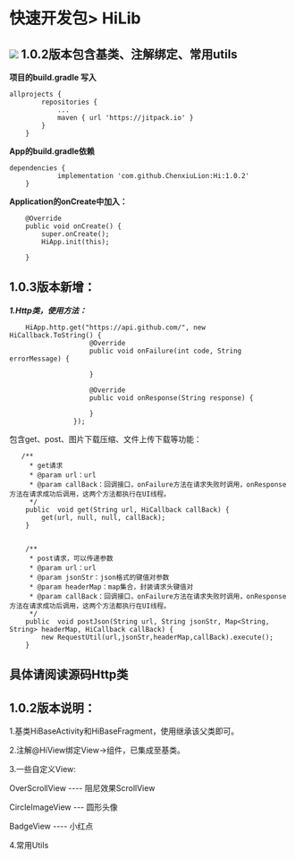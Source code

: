 快速开发包> HiLib
===
[![](https://jitpack.io/v/ChenxiuLion/Hi.svg)](https://jitpack.io/#ChenxiuLion/Hi)
1.0.2版本包含基类、注解绑定、常用utils
---
**项目的build.gradle 写入**

```
allprojects {
		repositories {
			...
			maven { url 'https://jitpack.io' }
		}
	}
```

**App的build.gradle依赖**
```
dependencies {
	        implementation 'com.github.ChenxiuLion:Hi:1.0.2'
	}
```

**Application的onCreate中加入：**
```
    @Override
    public void onCreate() {
        super.onCreate();
        HiApp.init(this);

    }
```

1.0.3版本新增：
---
***1.Http类，使用方法：***
```
    HiApp.http.get("https://api.github.com/", new HiCallback.ToString() {
                    @Override
                    public void onFailure(int code, String errorMessage) {

                    }

                    @Override
                    public void onResponse(String response) {

                    }
                });
```
包含get、post、图片下载压缩、文件上传下载等功能：
```
   /**
     * get请求
     * @param url：url
     * @param callBack：回调接口，onFailure方法在请求失败时调用，onResponse方法在请求成功后调用，这两个方法都执行在UI线程。
     */
    public  void get(String url, HiCallback callBack) {
        get(url, null, null, callBack);
    }


```
```
    /**
     * post请求，可以传递参数
     * @param url：url
     * @param jsonStr：json格式的键值对参数
     * @param headerMap：map集合，封装请求头键值对
     * @param callBack：回调接口，onFailure方法在请求失败时调用，onResponse方法在请求成功后调用，这两个方法都执行在UI线程。
     */
    public  void postJson(String url, String jsonStr, Map<String, String> headerMap, HiCallback callBack) {
        new RequestUtil(url,jsonStr,headerMap,callBack).execute();
    }

```
具体请阅读源码Http类
---
1.0.2版本说明：
---
1.基类HiBaseActivity和HiBaseFragment，使用继承该父类即可。

2.注解@HiView绑定View->组件，已集成至基类。

3.一些自定义View:

OverScrollView ---- 阻尼效果ScrollView

CircleImageView --- 圆形头像

BadgeView      ---- 小红点

4.常用Utils


